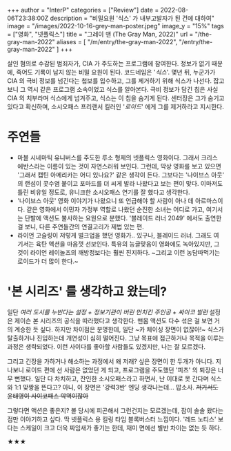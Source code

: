 +++
author = "InterP"
categories = ["Review"]
date = 2022-08-06T23:38:00Z
description = "비밀요원 '식스' 가 내부고발자가 된 건에 대하여"
image = "/images/2022-10-16-grey-man-poster.jpeg"
image_y = "15%"
tags = ["영화", "넷플릭스"]
title = "그레이 맨 (The Gray Man, 2022)"
url = "/the-gray-man-2022"
aliases = [
    "/m/entry/the-gray-man-2022",
    "/entry/the-gray-man-2022"
]
+++

살인 혐의로 수감된 범죄자가, CIA 가 주도하는 프로그램에 참여한다. 정보가 없기 때문에, 죽어도 기록이 남지 않는 비밀 요원이 된다. 코드네임은 '_식스_'. 몇년 뒤, 누군가가 CIA 의 극비 정보를 넘긴다는 첩보를 입수하고, 그를 제거하기 위해 식스가 나선다. 잡고 보니 그 역시 같은 프로그램 소속이었고 식스를 알아본다. 극비 정보가 담긴 칩은 사실 CIA 의 치부라며 식스에게 넘겨주고, 식스는 이 칩을 숨기게 된다. 센터장은 그가 숨기고 있다고 확신하며, 소시오패스 프리랜서 킬러인 '_로이드_' 에게 그를 제거하라고 지시한다.

# 주연들

* 마블 시네마틱 유니버스를 주도한 루소 형제의 넷플릭스 영화이다. 그래서 크리스 에반스라는 이름이 있는 것이 자연스러워 보인다. 그런데, 막상 영화를 보고 있으면 '그래서 캡틴 아메리카는 어디 있나요?' 같은 생각이 든다. 그보다는 '나이브스 아웃' 의 랜섬이 콧수염 붙이고 포마드를 더 씨게 발라 나왔다고 보는 편이 맞다. 이마저도 틀린 비유일 정도로, 유니크한 소시오패스 연기를 잘 했다고 생각한다.
* '나이브스 아웃' 영화 이야기가 나왔으니 또 언급해야 할 사람이 아나 데 아르마스이다. 같은 영화에서 이민자 가정부 역할로 나왔던 순진한 소녀는 어디로 가고, 여기서는 단발에 액션도 불사하는 요원으로 분했다. '블레이드 러너 2049' 에서도 출연한 걸 보니, 다른 주연들간의 연결고리가 제법 있는 편.
* 라이언 고슬링이 저렇게 벌크업을 했던 영화가.. 있구나, 블레이드 러너. 그래도 여기서는 육탄 액션을 마음껏 선보인다. 특유의 능글맞음이 영화에도 녹아있지만, 그것이 라이언 레이놀즈의 깨방정보다는 훨씬 진지하다. \~그리고 이런 농담따먹기는 로이드가 더 많이 한다.\~

# '본 시리즈' 를 생각하고 왔는데?

일단 _여러 도시를 누빈다는 설정 + 정보기관이 버린 먼치킨 주인공 + 싸이코 빌런_ 설정은 제이슨 본 시리즈의 공식을 따라했다고 생각한다. 맨몸 액션도 다수 섞은 걸 보면 거의 계승한 듯 싶다. 하지만 차이점은 분명한데, 일단 \~카 체이싱 장면이 없잖아!\~ 식스가 탈출하거나 진입하는데 개연성이 심히 떨어진다. 그냥 목표에 접근하거나 목적을 이루는 과정은 생략되었다. 이런 사이다를 좋아할 사람들도 있겠지만, 나는 잘 모르겠다.

그리고 긴장을 가하거나 해소하는 과정에서 왜 저래? 싶은 장면이 한 두개가 아니다. 지나보니 로이드 편에 선 사람은 없었던 게 되고, 프로그램을 주도했던 '피츠' 의 퇴장은 너무 뻔했다. 일단 다 차치하고, 잔인한 소시오패스라고 하면서, 난 이대로 못 간다며 식스와 1:1 맞짱을 뜬다고? 아니, 이 장면은 '강력3반' 엔딩 생각나는데... 맙소사. ~~저기서도 윤태영이 사이코패스 악역이잖아~~

그렇다면 액션은 좋은지? 볼 당시에 피곤해서 그런건지는 모르겠는데, 잠이 솔솔 왔다는 점만 이야기하고 싶다. 딱 넷플릭스 용 킬링 타임 블록버스터 느낌이다. '레드 노티스' 보다는 스케일이 크고 더욱 짜임새가 좋기는 한데, 재미 면에선 별반 차이는 없는 듯 하다.

★★★